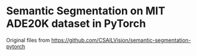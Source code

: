 # Semantic Segmentation on MIT ADE20K dataset in PyTorch

Original files from https://github.com/CSAILVision/semantic-segmentation-pytorch

